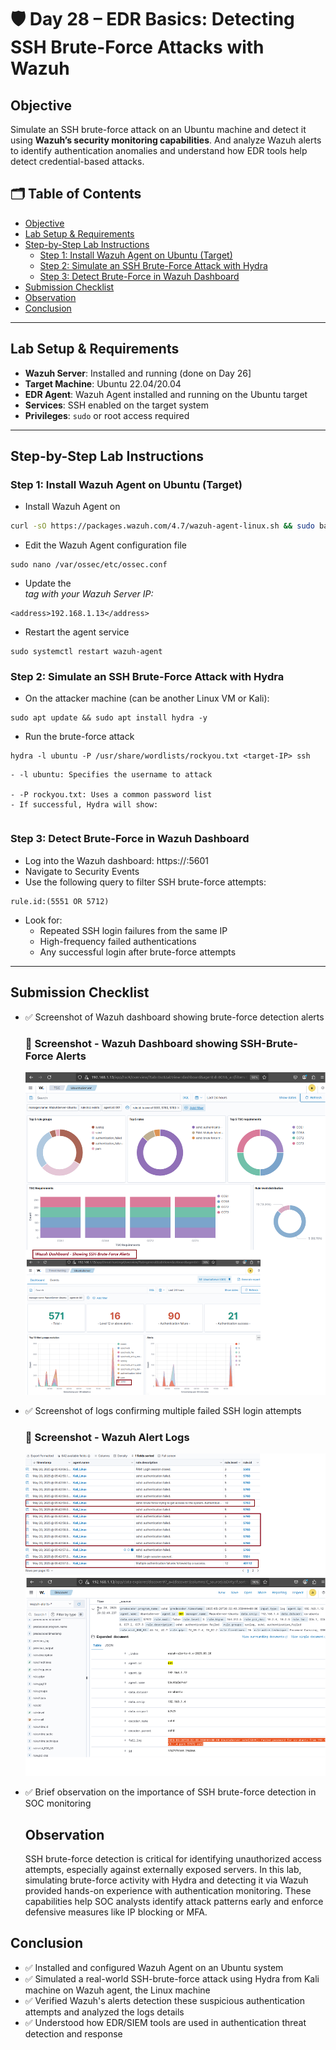 # 🛡️ Day 28 – EDR Basics: Detecting SSH Brute-Force Attacks with Wazuh

## Objective

Simulate an SSH brute-force attack on an Ubuntu machine and detect it using **Wazuh’s security monitoring capabilities**. And analyze Wazuh alerts to identify authentication anomalies and understand how EDR tools help detect credential-based attacks.

## 🗂️ Table of Contents

- [Objective](#objective)
- [Lab Setup & Requirements](#lab-setup--requirements)
- [Step-by-Step Lab Instructions](#step-by-step-lab-instructions)
  - [Step 1: Install Wazuh Agent on Ubuntu (Target)](#step-1-install-wazuh-agent-on-ubuntu-target)
  - [Step 2: Simulate an SSH Brute-Force Attack with Hydra](#step-2-simulate-an-ssh-brute-force-attack-with-hydra)
  - [Step 3: Detect Brute-Force in Wazuh Dashboard](#step-3-detect-brute-force-in-wazuh-dashboard)
- [Submission Checklist](#submission-checklist)
- [Observation](#observation)
- [Conclusion](#conclusion)


---

## Lab Setup & Requirements

- **Wazuh Server**: Installed and running (done on Day 26]  
- **Target Machine**: Ubuntu 22.04/20.04  
- **EDR Agent**: Wazuh Agent installed and running on the Ubuntu target  
- **Services**: SSH enabled on the target system  
- **Privileges**: `sudo` or root access required

---

## Step-by-Step Lab Instructions

### Step 1: Install Wazuh Agent on Ubuntu (Target)
- Install Wazuh Agent on 
```bash
curl -sO https://packages.wazuh.com/4.7/wazuh-agent-linux.sh && sudo bash wazuh-agent-linux.sh
```
- Edit the Wazuh Agent configuration file
```
sudo nano /var/ossec/etc/ossec.conf
```

- Update the <address> tag with your Wazuh Server IP:
```
<address>192.168.1.13</address>
```

- Restart the agent service
```
sudo systemctl restart wazuh-agent
```

 ### Step 2: Simulate an SSH Brute-Force Attack with Hydra
- On the attacker machine (can be another Linux VM or Kali):
```
sudo apt update && sudo apt install hydra -y
```

- Run the brute-force attack 
```
hydra -l ubuntu -P /usr/share/wordlists/rockyou.txt <target-IP> ssh
```
    - -l ubuntu: Specifies the username to attack

    - -P rockyou.txt: Uses a common password list
    - If successful, Hydra will show:
``` [22][ssh] host: <192.168.1.4> login: ubuntu password: <password>
```

### Step 3: Detect Brute-Force in Wazuh Dashboard
- Log into the Wazuh dashboard: https://<wazuh-server-ip>:5601
- Navigate to Security Events
- Use the following query to filter SSH brute-force attempts:
```text
rule.id:(5551 OR 5712)
```
- Look for:
    - Repeated SSH login failures from the same IP
    - High-frequency failed authentications
    - Any successful login after brute-force attempts

---

## Submission Checklist
- ✅ Screenshot of Wazuh dashboard showing brute-force detection alerts
    ### 📸 Screenshot - Wazuh Dashboard showing SSH-Brute-Force Alerts
    <p align="center">
      <img src="../../Screenshots/Day-28_EDR_Wazuh-TSC-Dashboard-SSH-Brute-Force-Alerts.png" alt="Wazuh Dashboard" width="600">
    </p>

- ✅ Screenshot of logs confirming multiple failed SSH login attempts
    ### 📸 Screenshot - Wazuh Alert Logs
    <p align="center">
      <img src="../../Screenshots/Day-28_EDR_Wazuh-Alert_Logs.png" alt="Wazuh Alert Logs" width="600">
    </p>

- ✅ Brief observation on the importance of SSH brute-force detection in SOC monitoring
    ## Observation
    SSH brute-force detection is critical for identifying unauthorized access attempts, especially against externally exposed servers. In this lab, simulating brute-force activity with Hydra and detecting it via Wazuh provided hands-on experience with authentication monitoring. These capabilities help SOC analysts identify attack patterns early and enforce defensive measures like IP blocking or MFA.

## Conclusion
- ✅ Installed and configured Wazuh Agent on an Ubuntu system
- ✅ Simulated a real-world SSH-brute-force attack using Hydra from Kali machine on Wazuh agent, the Linux machine
- ✅ Verified Wazuh's alerts detection these suspicious authentication attempts and analyzed the logs details
- ✅ Understood how EDR/SIEM tools are used in authentication threat detection and response
